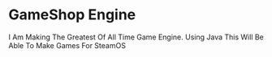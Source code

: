 # GameShop Engine

I Am Making The Greatest Of All Time Game Engine.  Using Java This Will Be Able To Make Games For SteamOS
